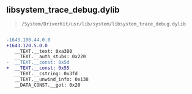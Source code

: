 ## libsystem_trace_debug.dylib

> `/System/DriverKit/usr/lib/system/libsystem_trace_debug.dylib`

```diff

-1643.100.44.0.0
+1643.120.5.0.0
   __TEXT.__text: 0xa380
   __TEXT.__auth_stubs: 0x220
-  __TEXT.__const: 0x5d
+  __TEXT.__const: 0x55
   __TEXT.__cstring: 0x3fd
   __TEXT.__unwind_info: 0x138
   __DATA_CONST.__got: 0x20

```
